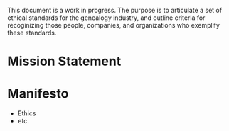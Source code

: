 This document is a work in progress. The purpose is to articulate a set of ethical standards for the genealogy industry, and outline criteria for recoginizing those people, companies, and organizations who exemplify these standards.

# Mission Statement

# Manifesto
- Ethics
- etc.
